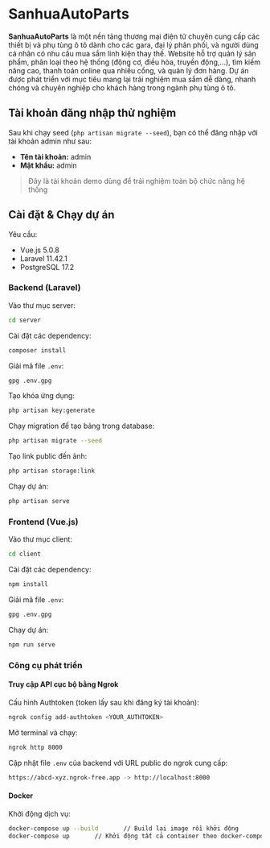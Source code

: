# **SanhuaAutoParts**
**SanhuaAutoParts** là một nền tảng thương mại điện tử chuyên cung cấp các thiết bị và phụ tùng ô tô dành cho các gara, đại lý phân phối, và người dùng cá nhân có nhu cầu mua sắm linh kiện thay thế. Website hỗ trợ quản lý sản phẩm, phân loại theo hệ thống (động cơ, điều hòa, truyền động,...), tìm kiếm nâng cao, thanh toán online qua nhiều cổng, và quản lý đơn hàng. Dự án được phát triển với mục tiêu mang lại trải nghiệm mua sắm dễ dàng, nhanh chóng và chuyên nghiệp cho khách hàng trong ngành phụ tùng ô tô.
## **Tài khoản đăng nhập thử nghiệm**
Sau khi chạy seed (`php artisan migrate --seed`), bạn có thể đăng nhập với tài khoản admin như sau:
- **Tên tài khoản:** admin
- **Mật khẩu:** admin
> Đây là tài khoản demo dùng để trải nghiệm toàn bộ chức năng hệ thống
## **Cài đặt & Chạy dự án**
Yêu cầu: 
- Vue.js 5.0.8
- Laravel 11.42.1
- PostgreSQL 17.2
### **Backend (Laravel)**
Vào thư mục server:
```bash
cd server
```
Cài đặt các dependency:
```bash
composer install
```
Giải mã file `.env`:
```bash
gpg .env.gpg
```
Tạo khóa ứng dụng:
```bash
php artisan key:generate
```
Chạy migration để tạo bảng trong database:
```bash
php artisan migrate --seed
```
Tạo link public đến ảnh:
```bash
php artisan storage:link
```
Chạy dự án:
```bash
php artisan serve
```
### **Frontend (Vue.js)**
Vào thư mục client:
```bash
cd client
```
Cài đặt các dependency:
```bash
npm install
```
Giải mã file `.env`:
```bash
gpg .env.gpg
```
Chạy dự án:
```bash
npm run serve
```
### **Công cụ phát triển**
#### **Truy cập API cục bộ bằng Ngrok**
Cấu hình Authtoken (token lấy sau khi đăng ký tài khoản):
```bash
ngrok config add-authtoken <YOUR_AUTHTOKEN>
```
Mở terminal và chạy:
```bash
ngrok http 8000
```
Cập nhật file `.env` của backend với URL public do ngrok cung cấp:
```bash
https://abcd-xyz.ngrok-free.app -> http://localhost:8000
```
#### **Docker**
Khởi động dịch vụ:
```bash
docker-compose up --build       // Build lại image rồi khởi động
docker-compose up       // Khởi động tất cả container theo docker-compose.yml
```

